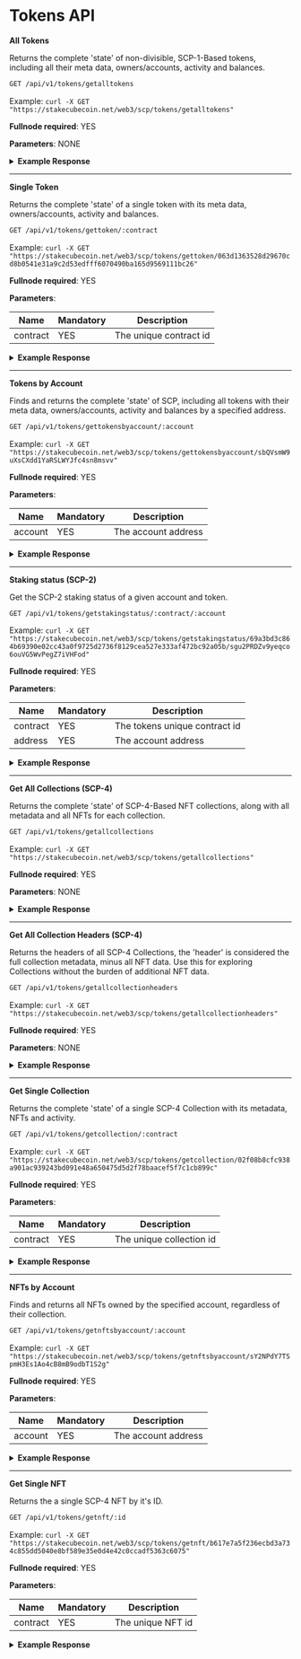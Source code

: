 # Tokens API

**All Tokens**

Returns the complete 'state' of non-divisible, SCP-1-Based tokens, including all their meta data, owners/accounts, activity and balances.

```bash
GET /api/v1/tokens/getalltokens
```

Example: `curl -X GET "https://stakecubecoin.net/web3/scp/tokens/getalltokens"`

**Fullnode required**: YES

**Parameters**: NONE

<details>
<summary><strong>Example Response</strong></summary>
<p>

```json
[
    {
        "version": 2,
        "contract": "063d1363528d29670cd8b0541e31a9c2d53edfff6070490ba165d9569111bc26",
        "name": "Moments",
        "ticker": "MMT",
        "maxSupply": 1000000000000000,
        "supply": 522113447567462,
        "creator": "sVJzD3nn4sFcadjZLXfo2UNMfTHqMd1B4W",
        "owners": [
            {
                "address": "sNVWSUa9tfNuPqeuUTjoUDo8tsbo355xej",
                "balance": 31615991124,
                "unclaimed_balance": 46880513,
                "lastTxBlock": 182409,
                "activity": [
                    {
                        "id": "104983ed44a50d2c02588f1a5a7640580760f03fe281c160fab00bc08e16962b",
                        "block": 178388,
                        "type": "received",
                        "amount": 25503850291
                    },
                    {
                        "id": "d4c4dc30d5f3eb5200205a6d1dfa4c31dddc2cbdc66aebe4cf140f8eccb2a010",
                        "block": 180286,
                        "type": "staked",
                        "amount": 34191380
                    },
                    {
                        "id": "4bd18b8a3a14185e82fb48808c7024601ff4c73046af9230f886c2fe21d86261",
                        "block": 180288,
                        "type": "sent",
                        "amount": 25538041671
                    },
                    ...
                ]
            }
        ],
        "inflation": 380000000,
        "minAge": 60
    },
    ...
]
```

</p>
</details>  

---

**Single Token**

Returns the complete 'state' of a single token with its meta data, owners/accounts, activity and balances.

```bash
GET /api/v1/tokens/gettoken/:contract
```

Example: `curl -X GET "https://stakecubecoin.net/web3/scp/tokens/gettoken/063d1363528d29670cd8b0541e31a9c2d53edfff6070490ba165d9569111bc26"`

**Fullnode required**: YES

**Parameters**:

| Name | Mandatory | Description |
|---------|---------|---------|
| contract | YES | The unique contract id |

<details>
<summary><strong>Example Response</strong></summary>
<p>

```json
{
    "version": 2,
    "contract": "063d1363528d29670cd8b0541e31a9c2d53edfff6070490ba165d9569111bc26",
    "name": "Moments",
    "ticker": "MMT",
    "maxSupply": 1000000000000000,
    "supply": 522113447567462,
    "creator": "sVJzD3nn4sFcadjZLXfo2UNMfTHqMd1B4W",
    "owners": [
        {
            "address": "sNVWSUa9tfNuPqeuUTjoUDo8tsbo355xej",
            "balance": 31615991124,
            "unclaimed_balance": 46880513,
            "lastTxBlock": 182409,
            "activity": [
                {
                    "id": "104983ed44a50d2c02588f1a5a7640580760f03fe281c160fab00bc08e16962b",
                    "block": 178388,
                    "type": "received",
                    "amount": 25503850291
                },
                {
                    "id": "d4c4dc30d5f3eb5200205a6d1dfa4c31dddc2cbdc66aebe4cf140f8eccb2a010",
                    "block": 180286,
                    "type": "staked",
                    "amount": 34191380
                },
                {
                    "id": "4bd18b8a3a14185e82fb48808c7024601ff4c73046af9230f886c2fe21d86261",
                    "block": 180288,
                    "type": "sent",
                    "amount": 25538041671
                },
                ...
            ]
        }
    ],
    "inflation": 380000000,
    "minAge": 60
}
```

</p>
</details>

---

**Tokens by Account**

Finds and returns the complete 'state' of SCP, including all tokens with their meta data, owners/accounts, activity and balances by a specified address.

```bash
GET /api/v1/tokens/gettokensbyaccount/:account
```

Example: `curl -X GET "https://stakecubecoin.net/web3/scp/tokens/gettokensbyaccount/sbQVsmW9uXsCXdd1YaRSLWYJfc4sn8msvv"`

**Fullnode required**: YES

**Parameters**:

| Name | Mandatory | Description |
|---------|---------|---------|
| account | YES | The account address |

<details>
<summary><strong>Example Response</strong></summary>
<p>

```json
[
    {
        "token": {
            "version": 2,
            "contract": "69a3bd3c864b69390e02cc43a0f9725d2736f8129cea527e333af472bc92a05b",
            "name": "SCP-Faucet",
            "ticker": "TEST",
            "maxSupply": 5000000000000000,
            "supply": 52652787702025,
            "creator": "sY2NPdY7TSpmH3Es1Ao4cB8mB9odbT1S2g",
            "inflation": 500000000,
            "minAge": 2
        },
        "account": {
            "address": "sbQVsmW9uXsCXdd1YaRSLWYJfc4sn8msvv",
            "balance": 10022551565686,
            "unclaimed_balance": 932696376542,
            "lastTxBlock": 174704,
            "activity": [
                {
                    "id": "bbe9c893d2873f168beae6b13b2ce312ddacaea4bf79ec1bce5f058238ae777f",
                    "block": 174704,
                    "type": "received",
                    "amount": 10000000000000
                },
                {
                    "id": "a51269b6dd7a75dc7dc7ac63b98dead476c7c422f68906df6df9ec3721a35a35",
                    "block": 174905,
                    "type": "staked",
                    "amount": 19679146218
                },
                {
                    "id": "358dc2ca2ac7e1331d953868b3d1a9de07a4ab881e67d6f1facf73a70152a8fb",
                    "block": 174930,
                    "type": "staked",
                    "amount": 2476156000
                },
                {
                    "id": "32660d6f9ca16b9b003ca49c4965b5b59a55f39b0db41ad15d45cacb43b71b89",
                    "block": 174934,
                    "type": "staked",
                    "amount": 396263468
                }
            ]
        }
	},
    ...
]
```

</p>
</details>

---

**Staking status (SCP-2)**

Get the SCP-2 staking status of a given account and token.

```bash
GET /api/v1/tokens/getstakingstatus/:contract/:account
```

Example: `curl -X GET "https://stakecubecoin.net/web3/scp/tokens/getstakingstatus/69a3bd3c864b69390e02cc43a0f9725d2736f8129cea527e333af472bc92a05b/sgu2PRDZv9yeqco6ouVG5WvPegZ7iVHFod"`

**Fullnode required**: YES

**Parameters**:

| Name | Mandatory | Description |
|---------|---------|---------|
| contract | YES | The tokens unique contract id |
| address | YES | The account address |

<details>
<summary><strong>Example Response</strong></summary>
<p>

```json
{
    "enabled": true,
    "age": 11,
    "unclaimed_rewards": 18995484,
    "weight": 0.018995484582832304,
    "note": "currently staking 10,001.665 TEST with an age of 11 blocks, with 0.19 TEST in unclaimed stake rewards"
}
```

</p>
</details>

---

**Get All Collections (SCP-4)**

Returns the complete 'state' of SCP-4-Based NFT collections, along with all metadata and all NFTs for each collection.

```bash
GET /api/v1/tokens/getallcollections
```

Example: `curl -X GET "https://stakecubecoin.net/web3/scp/tokens/getallcollections"`

**Fullnode required**: YES

**Parameters**: NONE

<details>
<summary><strong>Example Response</strong></summary>
<p>

```json
[
  {
    "index": 0,
    "version": 4,
    "contract": "02f08b8cfc938a901ac939243bd091e48a650475d5d2f78baacef5f7c1cb899c",
    "collectionName": "test",
    "mints": 3,
    "maxMints": 1,
    "protected": false,
    "creator": "sDpkbWCCyh1zvAUHiJKGKr3h11ciaui3mP",
    "nfts": [
      {
        "id": "b617e7a5f236ecbd3a734c855dd5040e8bf589e35e0d4e42c0ccadf5363c6075",
        "name": "first_nft!",
        "imgUrl": "QmQC9Vz1kPoLBwn9zRADw1vrVdHAPooq9nDW4AgB43rzHa",
        "owner": "sY2NPdY7TSpmH3Es1Ao4cB8mB9odbT1S2g",
        "activity": [
          {
            "tx": "b617e7a5f236ecbd3a734c855dd5040e8bf589e35e0d4e42c0ccadf5363c6075",
            "type": "mint",
            "from": null,
            "to": "sDpkbWCCyh1zvAUHiJKGKr3h11ciaui3mP",
            "block": 222321
          },
          {
            "tx": "8981623655b1bd0e68eab4f83214d2a078880ba6ba833f0f6f293d266b7ccdcb",
            "type": "transfer",
            "from": "sDpkbWCCyh1zvAUHiJKGKr3h11ciaui3mP",
            "to": "sY2NPdY7TSpmH3Es1Ao4cB8mB9odbT1S2g",
            "block": 223763
          }
        ]
      }
    ]
  }
]
```

</p>
</details>

---

**Get All Collection Headers (SCP-4)**

Returns the headers of all SCP-4 Collections, the 'header' is considered the full collection metadata, minus all NFT data. Use this for exploring Collections without the burden of additional NFT data.

```bash
GET /api/v1/tokens/getallcollectionheaders
```

Example: `curl -X GET "https://stakecubecoin.net/web3/scp/tokens/getallcollectionheaders"`

**Fullnode required**: YES

**Parameters**: NONE

<details>
<summary><strong>Example Response</strong></summary>
<p>

```json
[
  {
    "index": 0,
    "version": 4,
    "contract": "02f08b8cfc938a901ac939243bd091e48a650475d5d2f78baacef5f7c1cb899c",
    "collectionName": "test",
    "mints": 3,
    "maxMints": 1,
    "protected": false,
    "creator": "sDpkbWCCyh1zvAUHiJKGKr3h11ciaui3mP"
  }
]
```

</p>
</details>

---

**Get Single Collection**

Returns the complete 'state' of a single SCP-4 Collection with its metadata, NFTs and activity.

```bash
GET /api/v1/tokens/getcollection/:contract
```

Example: `curl -X GET "https://stakecubecoin.net/web3/scp/tokens/getcollection/02f08b8cfc938a901ac939243bd091e48a650475d5d2f78baacef5f7c1cb899c"`

**Fullnode required**: YES

**Parameters**:

| Name | Mandatory | Description |
|---------|---------|---------|
| contract | YES | The unique collection id |

<details>
<summary><strong>Example Response</strong></summary>
<p>

```json
{
  "index": 0,
  "version": 4,
  "contract": "02f08b8cfc938a901ac939243bd091e48a650475d5d2f78baacef5f7c1cb899c",
  "collectionName": "test",
  "mints": 3,
  "maxMints": 1,
  "protected": false,
  "creator": "sDpkbWCCyh1zvAUHiJKGKr3h11ciaui3mP",
  "nfts": [
    {
      "id": "b617e7a5f236ecbd3a734c855dd5040e8bf589e35e0d4e42c0ccadf5363c6075",
      "name": "first_nft!",
      "imgUrl": "QmQC9Vz1kPoLBwn9zRADw1vrVdHAPooq9nDW4AgB43rzHa",
      "owner": "sY2NPdY7TSpmH3Es1Ao4cB8mB9odbT1S2g",
      "activity": [
        {
          "tx": "b617e7a5f236ecbd3a734c855dd5040e8bf589e35e0d4e42c0ccadf5363c6075",
          "type": "mint",
          "from": null,
          "to": "sDpkbWCCyh1zvAUHiJKGKr3h11ciaui3mP",
          "block": 222321
        },
        {
          "tx": "8981623655b1bd0e68eab4f83214d2a078880ba6ba833f0f6f293d266b7ccdcb",
          "type": "transfer",
          "from": "sDpkbWCCyh1zvAUHiJKGKr3h11ciaui3mP",
          "to": "sY2NPdY7TSpmH3Es1Ao4cB8mB9odbT1S2g",
          "block": 223763
        }
      ]
    }
  ]
}
```

</p>
</details>

---

**NFTs by Account**

Finds and returns all NFTs owned by the specified account, regardless of their collection.

```bash
GET /api/v1/tokens/getnftsbyaccount/:account
```

Example: `curl -X GET "https://stakecubecoin.net/web3/scp/tokens/getnftsbyaccount/sY2NPdY7TSpmH3Es1Ao4cB8mB9odbT1S2g"`

**Fullnode required**: YES

**Parameters**:

| Name | Mandatory | Description |
|---------|---------|---------|
| account | YES | The account address |

<details>
<summary><strong>Example Response</strong></summary>
<p>

```json
[
  {
    "nft": "b617e7a5f236ecbd3a734c855dd5040e8bf589e35e0d4e42c0ccadf5363c6075",
    "name": "first_nft!",
    "imgUrl": "QmQC9Vz1kPoLBwn9zRADw1vrVdHAPooq9nDW4AgB43rzHa",
    "collection": "02308b8ccc938a901ac939243bd091e48a650475d5d2f78baacef5f7c1cb899c",
    "collectionIndex": 0,
    "collectionName": "teeest",
    "activity": [
      {
        "tx": "b617e7a5f236ecbd3a734c855dd5040e8bf589e35e0d4e42c0ccadf5363c6075",
        "type": "mint",
        "from": null,
        "to": "sDpkbWCCyh1zvAUHiJKGKr3h11ciaui3mP",
        "block": 222321
      },
      {
        "tx": "8981623655b1bd0e68eab4f83214d2a078880ba6ba833f0f6f293d266b7ccdcb",
        "type": "transfer",
        "from": "sDpkbWCCyh1zvAUHiJKGKr3h11ciaui3mP",
        "to": "sY2NPdY7TSpmH3Es1Ao4cB8mB9odbT1S2g",
        "block": 223763
      }
    ]
  }
]
```

</p>
</details>

---

**Get Single NFT**

Returns the a single SCP-4 NFT by it's ID.

```bash
GET /api/v1/tokens/getnft/:id
```

Example: `curl -X GET "https://stakecubecoin.net/web3/scp/tokens/getnft/b617e7a5f236ecbd3a734c855dd5040e8bf589e35e0d4e42c0ccadf5363c6075"`

**Fullnode required**: YES

**Parameters**:

| Name | Mandatory | Description |
|---------|---------|---------|
| contract | YES | The unique NFT id |

<details>
<summary><strong>Example Response</strong></summary>
<p>

```json
{
  "nft": "b617e7a5f236ecbd3a734c855dd5040e8bf589e35e0d4e42c0ccadf5363c6075",
  "name": "first_nft!",
  "imgUrl": "QmQC9Vz1kPoLBwn9zRADw1vrVdHAPooq9nDW4AgB43rzHa",
  "collection": "02308b8ccc938a901ac939243bd091e48a650475d5d2f78baacef5f7c1cb899c",
  "collectionIndex": 0,
  "collectionName": "teeest",
  "owner": "sY2NPdY7TSpmH3Es1Ao4cB8mB9odbT1S2g",
  "activity": [
    {
      "tx": "b617e7a5f236ecbd3a734c855dd5040e8bf589e35e0d4e42c0ccadf5363c6075",
      "type": "mint",
      "from": null,
      "to": "sDpkbWCCyh1zvAUHiJKGKr3h11ciaui3mP",
      "block": 222321
    },
    {
      "tx": "8981623655b1bd0e68eab4f83214d2a078880ba6ba833f0f6f293d266b7ccdcb",
      "type": "transfer",
      "from": "sDpkbWCCyh1zvAUHiJKGKr3h11ciaui3mP",
      "to": "sY2NPdY7TSpmH3Es1Ao4cB8mB9odbT1S2g",
      "block": 223763
    }
  ]
}
```

</p>
</details>